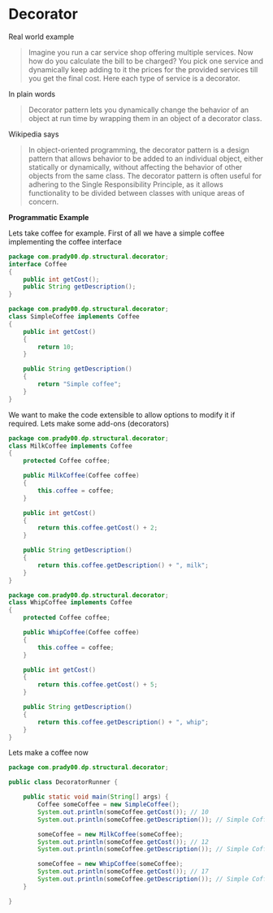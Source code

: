 Decorator
=========

Real world example

> Imagine you run a car service shop offering multiple services. Now how do you calculate the bill to be charged? You pick one service and dynamically keep adding to it the prices for the provided services till you get the final cost. Here each type of service is a decorator.

In plain words
> Decorator pattern lets you dynamically change the behavior of an object at run time by wrapping them in an object of a decorator class.

Wikipedia says
> In object-oriented programming, the decorator pattern is a design pattern that allows behavior to be added to an individual object, either statically or dynamically, without affecting the behavior of other objects from the same class. The decorator pattern is often useful for adhering to the Single Responsibility Principle, as it allows functionality to be divided between classes with unique areas of concern.

**Programmatic Example**

Lets take coffee for example. First of all we have a simple coffee implementing the coffee interface

```java
package com.prady00.dp.structural.decorator;
interface Coffee
{
    public int getCost();
    public String getDescription();
}

```
```java
package com.prady00.dp.structural.decorator;
class SimpleCoffee implements Coffee
{
    public int getCost()
    {
        return 10;
    }

    public String getDescription()
    {
        return "Simple coffee";
    }
}
```
We want to make the code extensible to allow options to modify it if required. Lets make some add-ons (decorators)
```java
package com.prady00.dp.structural.decorator;
class MilkCoffee implements Coffee
{
    protected Coffee coffee;

    public MilkCoffee(Coffee coffee)
    {
        this.coffee = coffee;
    }

    public int getCost()
    {
        return this.coffee.getCost() + 2;
    }

    public String getDescription()
    {
        return this.coffee.getDescription() + ", milk";
    }
}

```
```java
package com.prady00.dp.structural.decorator;
class WhipCoffee implements Coffee
{
    protected Coffee coffee;

    public WhipCoffee(Coffee coffee)
    {
        this.coffee = coffee;
    }

    public int getCost()
    {
        return this.coffee.getCost() + 5;
    }

    public String getDescription()
    {
        return this.coffee.getDescription() + ", whip";
    }
}
```

Lets make a coffee now

```java
package com.prady00.dp.structural.decorator;

public class DecoratorRunner {

	public static void main(String[] args) {
		Coffee someCoffee = new SimpleCoffee();
		System.out.println(someCoffee.getCost()); // 10
		System.out.println(someCoffee.getDescription()); // Simple Coffee

		someCoffee = new MilkCoffee(someCoffee);
		System.out.println(someCoffee.getCost()); // 12
		System.out.println(someCoffee.getDescription()); // Simple Coffee, milk

		someCoffee = new WhipCoffee(someCoffee);
		System.out.println(someCoffee.getCost()); // 17
		System.out.println(someCoffee.getDescription()); // Simple Coffee, milk, whip
	}

}


```
